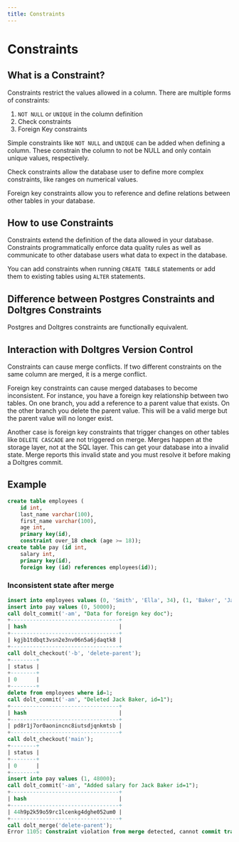 ```yaml
---
title: Constraints
---
```


# Constraints

## What is a Constraint?

Constraints restrict the values allowed in a column. There are multiple forms of constraints:

1. `NOT NULL` or `UNIQUE` in the column definition
2. Check constraints
3. Foreign Key constraints

Simple constraints like `NOT NULL` and `UNIQUE` can be added when defining a column. These constrain the column to not be NULL and only contain unique values, respectively.

Check constraints allow the database user to define more complex constraints, like ranges on numerical values.

Foreign key constraints allow you to reference and define relations between other tables in your database.

## How to use Constraints

Constraints extend the definition of the data allowed in your database. Constraints programmatically
enforce data quality rules as well as communicate to other database users what data to expect in the
database.

You can add constraints when running `CREATE TABLE` statements or add them to existing tables using `ALTER` statements.

## Difference between Postgres Constraints and Doltgres Constraints

Postgres and Doltgres constraints are functionally equivalent.

## Interaction with Doltgres Version Control

Constraints can cause merge conflicts. If two different constraints on the same column are merged,
it is a merge conflict.

Foreign key constraints can cause merged databases to become inconsistent. For instance, you have a
foreign key relationship between two tables. On one branch, you add a reference to a parent value
that exists. On the other branch you delete the parent value. This will be a valid merge but the
parent value will no longer exist.

Another case is foreign key constraints that trigger changes on other tables like `DELETE CASCADE`
are not triggered on merge. Merges happen at the storage layer, not at the SQL layer. This can get
your database into a invalid state. Merge reports this invalid state and you must resolve it before
making a Doltgres commit.

## Example

```sql
create table employees (
    id int,
    last_name varchar(100),
    first_name varchar(100),
    age int,
    primary key(id),
    constraint over_18 check (age >= 18));
create table pay (id int,
    salary int,
    primary key(id),
    foreign key (id) references employees(id));
```

### Inconsistent state after merge

```sql
insert into employees values (0, 'Smith', 'Ella', 34), (1, 'Baker', 'Jack', 27);
insert into pay values (0, 50000);
call dolt_commit('-am', "Data for foreign key doc");
+----------------------------------+
| hash                             |
+----------------------------------+
| kgjb1tdbqt3vsn2e3nv06n5a6jdaqtk8 |
+----------------------------------+
call dolt_checkout('-b', 'delete-parent');
+--------+
| status |
+--------+
| 0      |
+--------+
delete from employees where id=1;
call dolt_commit('-am', "Deleted Jack Baker, id=1");
+----------------------------------+
| hash                             |
+----------------------------------+
| pd8r1j7or0aonincnc8iutsdjqnkmtsb |
+----------------------------------+
call dolt_checkout('main');
+--------+
| status |
+--------+
| 0      |
+--------+
insert into pay values (1, 48000);
call dolt_commit('-am', "Added salary for Jack Baker id=1");
+----------------------------------+
| hash                             |
+----------------------------------+
| 44h9p2k59o59rc1lcenkg4dghe052um0 |
+----------------------------------+
call dolt_merge('delete-parent');
Error 1105: Constraint violation from merge detected, cannot commit transaction. Constraint violations from a merge must be resolved using the dolt_constraint_violations table before committing a transaction. To commit transactions with constraint violations set @@dolt_force_transaction_commit=1
```
